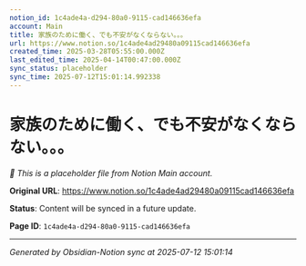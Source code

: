 ```yaml
---
notion_id: 1c4ade4a-d294-80a0-9115-cad146636efa
account: Main
title: 家族のために働く、でも不安がなくならない。。。
url: https://www.notion.so/1c4ade4ad29480a09115cad146636efa
created_time: 2025-03-28T05:55:00.000Z
last_edited_time: 2025-04-14T00:47:00.000Z
sync_status: placeholder
sync_time: 2025-07-12T15:01:14.992338
---
```


# 家族のために働く、でも不安がなくならない。。。

*🔄 This is a placeholder file from Notion Main account.*

**Original URL**: https://www.notion.so/1c4ade4ad29480a09115cad146636efa

**Status**: Content will be synced in a future update.

**Page ID**: `1c4ade4a-d294-80a0-9115-cad146636efa`

---

*Generated by Obsidian-Notion sync at 2025-07-12 15:01:14*
